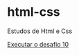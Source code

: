 # html-css
 Estudos de Html e Css

<a href="https://cassiofajardo.github.io/Html-css/desafio10mod2/desafio10.html" > Executar o desafio 10 </a>

